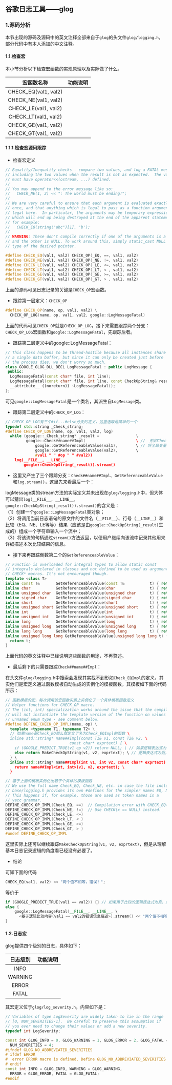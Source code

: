 ## 谷歌日志工具——glog

### 1.源码分析

本节出现的源码及源码中的英文注释全部来自于`glog`的头文件`glog/logging.h`，部分代码中有本人添加的中文注释。

#### 1.1.检查宏

本小节分析以下检查宏函数的实现原理以及实际做了什么。

| 宏函数名称 | 功能说明 |
| :---: | :---: |
| CHECK_EQ(val1, val2) | |
| CHECK_NE(val1, val2) | |
| CHECK_LE(val1, val2) | |
| CHECK_LT(val1, val2) | |
| CHECK_GE(val1, val2) | |
| CHECK_GT(val1, val2) | |

#### 1.1.1.检查宏源码跟踪

* 检查宏定义

```cpp
// Equality/Inequality checks - compare two values, and log a FATAL message
// including the two values when the result is not as expected.  The values
// must have operator<<(ostream, ...) defined.
//
// You may append to the error message like so:
//   CHECK_NE(1, 2) << ": The world must be ending!";
//
// We are very careful to ensure that each argument is evaluated exactly
// once, and that anything which is legal to pass as a function argument is
// legal here.  In particular, the arguments may be temporary expressions
// which will end up being destroyed at the end of the apparent statement,
// for example:
//   CHECK_EQ(string("abc")[1], 'b');
//
// WARNING: These don't compile correctly if one of the arguments is a pointer
// and the other is NULL. To work around this, simply static_cast NULL to the
// type of the desired pointer.

#define CHECK_EQ(val1, val2) CHECK_OP(_EQ, ==, val1, val2)
#define CHECK_NE(val1, val2) CHECK_OP(_NE, !=, val1, val2)
#define CHECK_LE(val1, val2) CHECK_OP(_LE, <=, val1, val2)
#define CHECK_LT(val1, val2) CHECK_OP(_LT, < , val1, val2)
#define CHECK_GE(val1, val2) CHECK_OP(_GE, >=, val1, val2)
#define CHECK_GT(val1, val2) CHECK_OP(_GT, > , val1, val2)
```

上面的源码可见日志记录的关键是`CHECK_OP`宏函数。

* 跟踪第一层定义：`CHECK_OP`

```cpp
#define CHECK_OP(name, op, val1, val2) \
  CHECK_OP_LOG(name, op, val1, val2, google::LogMessageFatal)
```

上面的代码可见`CHECK_OP`就是`CHECK_OP_LOG`，接下来需要跟踪两个分支：`CHECK_OP_LOG`宏函数和`google::LogMessageFatal`，先跟踪后者。

* 跟踪第二层定义中的google::LogMessageFatal：

```cpp
// This class happens to be thread-hostile because all instances share
// a single data buffer, but since it can only be created just before
// the process dies, we don't worry so much.
class GOOGLE_GLOG_DLL_DECL LogMessageFatal : public LogMessage {
 public:
  LogMessageFatal(const char* file, int line);
  LogMessageFatal(const char* file, int line, const CheckOpString& result);
  __attribute__ ((noreturn)) ~LogMessageFatal();
};
```

可见`google::LogMessageFatal`是一个类名，其派生自`LogMessage`类。

* 跟踪第二层定义中的`CHECK_OP_LOG`：

```cpp
// CHECK_OP_LOG有三个#if...#else分支的定义，这里选取最简单的一个
typedef std::string _Check_string;
#define CHECK_OP_LOG(name, op, val1, val2, log)                         \
  while (google::_Check_string* _result =                \
         google::Check##name##Impl(                      \ //  形如Check_EQImpl，生成某种关于比较内容的消息
             google::GetReferenceableValue(val1),        \ // 将全局变量变量等编程临时变量
             google::GetReferenceableValue(val2),        \
             #val1 " " #op " " #val2))                                  \
    log(__FILE__, __LINE__,                                             \
        google::CheckOpString(_result)).stream()
```

* 这里又产生了三个跟踪分支：`Check##name##Impl`、`GetReferenceableValue`和`log.stream()`，这里先来看最后一个：

logMessage类的stream方法的实际定义并未出现在`glog/logging.h`中，但大体可以猜出`log(__FILE__, __LINE__, google::CheckOpString(_result)).stream()`的含义是：  
（1）创建一个`google::LogMessageFatal`类对象；  
（2）将调用当前日志语句的原文件的文件名（`__FILE__`）、行号（`__LINE__`）和比较（EQ、NE、LE等等）结果（应该是由`google::CheckOpString(_result)`生成的）组成一个字符串输入一个流中；  
（3）将该流的句柄通过`stream()`方法返回，以便用户继续向该流中记录其他用来详细描述本次比较结果的信息。

* 接下来再跟踪倒数第二个的`GetReferenceableValue`：

```cpp
// Function is overloaded for integral types to allow static const
// integrals declared in classes and not defined to be used as arguments to
// CHECK* macros. It's not encouraged though.
template <class T>
inline const T&       GetReferenceableValue(const T&           t) { return t; }
inline char           GetReferenceableValue(char               t) { return t; }
inline unsigned char  GetReferenceableValue(unsigned char      t) { return t; }
inline signed char    GetReferenceableValue(signed char        t) { return t; }
inline short          GetReferenceableValue(short              t) { return t; }
inline unsigned short GetReferenceableValue(unsigned short     t) { return t; }
inline int            GetReferenceableValue(int                t) { return t; }
inline unsigned int   GetReferenceableValue(unsigned int       t) { return t; }
inline long           GetReferenceableValue(long               t) { return t; }
inline unsigned long  GetReferenceableValue(unsigned long      t) { return t; }
inline long long      GetReferenceableValue(long long          t) { return t; }
inline unsigned long long GetReferenceableValue(unsigned long long t) {
  return t;
}
```

上面代码的英文注释中已经说明这些函数的用途，不再赘述。

* 最后剩下的只需要跟踪`Check##name##Impl`：

在头文件`glog/logging.h`中搜索会发现其实找不到形如`Check_EQImpl`的定义，其实他们是宏定义通过函数模板自动生成的实例化的模板函数，其模板如下面的代码所示：

```cpp
// 函数模板的宏，每次调用该宏函数实质上实例化了一个具体模板函数定义
// Helper functions for CHECK_OP macro.
// The (int, int) specialization works around the issue that the compiler
// will not instantiate the template version of the function on values of
// unnamed enum type - see comment below.
#define DEFINE_CHECK_OP_IMPL(name, op) \
  template <typename T1, typename T2> \
  // 如果name是Check_EQ那么就定义了名为Check_EQImpl的函数 \
  inline std::string* name##Impl(const T1& v1, const T2& v2, \
                            const char* exprtext) { \
    if (GOOGLE_PREDICT_TRUE(v1 op v2)) return NULL; \ // 如果逻辑表达式为真，则不进行任何操作
    else return MakeCheckOpString(v1, v2, exprtext); \ // 逻辑表达式为假，则返回一个说明错误信息的“字符串”
  } \
  inline std::string* name##Impl(int v1, int v2, const char* exprtext) { \
    return name##Impl<int, int>(v1, v2, exprtext); \
  }

// 基于上面的模板实例化出若干个具体的模板函数
// We use the full name Check_EQ, Check_NE, etc. in case the file including
// base/logging.h provides its own #defines for the simpler names EQ, NE, etc.
// This happens if, for example, those are used as token names in a
// yacc grammar.
DEFINE_CHECK_OP_IMPL(Check_EQ, ==)  // Compilation error with CHECK_EQ(NULL, x)?
DEFINE_CHECK_OP_IMPL(Check_NE, !=)  // Use CHECK(x == NULL) instead.
DEFINE_CHECK_OP_IMPL(Check_LE, <=)
DEFINE_CHECK_OP_IMPL(Check_LT, < )
DEFINE_CHECK_OP_IMPL(Check_GE, >=)
DEFINE_CHECK_OP_IMPL(Check_GT, > )
#undef DEFINE_CHECK_OP_IMPL
```

这里实际上还可以继续跟踪`MakeCheckOpString(v1, v2, exprtext)`，但是从理解基本日志记录逻辑的角度看已经没有必要了。



* 结论

可知下面的代码

```cpp
CHECK_EQ(val1, val2) << "两个值不相等，错误！";
```

等价于

```cpp
if (GOOGLE_PREDICT_TRUE(val1 == val2)) {} // 如果用于比较的逻辑表达式为真，则不进行任何操作
else {
    google::LogMessageFatal(__FILE__, __LINE__, \
      <基于逻辑比较内容(val1 == val2的错误信息描述>).stream() << "两个值不相等，错误！";
} 
```

#### 1.2.日志宏

glog提供四个级别的日志，具体如下：

| 日志级别 | 功能说明 |
| :---: | :---: |
| INFO | |
| WARNING | |
| ERROR | |
| FATAL | |

其宏定义位于`glog/log_severity.h`，内容如下是：

```cpp
// Variables of type LogSeverity are widely taken to lie in the range
// [0, NUM_SEVERITIES-1].  Be careful to preserve this assumption if
// you ever need to change their values or add a new severity.
typedef int LogSeverity;

const int GLOG_INFO = 0, GLOG_WARNING = 1, GLOG_ERROR = 2, GLOG_FATAL = 3,
  NUM_SEVERITIES = 4;
#ifndef GLOG_NO_ABBREVIATED_SEVERITIES
# ifdef ERROR
#  error ERROR macro is defined. Define GLOG_NO_ABBREVIATED_SEVERITIES before including logging.h. See the document for detail.
# endif
const int INFO = GLOG_INFO, WARNING = GLOG_WARNING,
  ERROR = GLOG_ERROR, FATAL = GLOG_FATAL;
#endif
```


